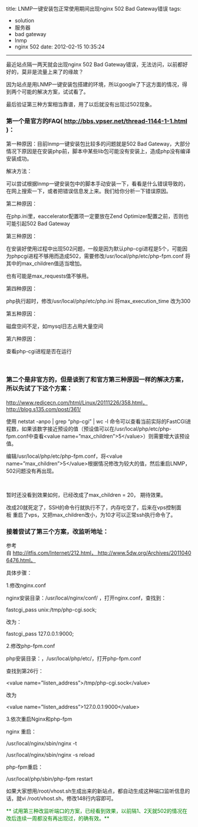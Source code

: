 title: LNMP一键安装包正常使用期间出现nginx 502 Bad Gateway错误
tags:
  - solution
  - 服务器
  - bad gateway
  - lnmp
  - nginx 502
date: 2012-02-15 10:35:24
---

最近站点隔一两天就会出现nginx 502 Bad Gateway错误，无法访问，以前都好好的，莫非是流量上来了的缘故？

因为站点是用LNMP一键安装包搭建的环境，所以google了下这方面的情况，得到两个可能的解决方案，试试看了。

最后验证第三种方案相当靠谱，用了以后就没有出现过502现象。

<span id="more-578"></span>

### 第一个是官方的FAQ( http://bbs.vpser.net/thread-1144-1-1.html )：

第一种原因：目前lnmp一键安装包比较多的问题就是502 Bad Gateway，大部分情况下原因是在安装php前，脚本中某些lib包可能没有安装上，造成php没有编译安装成功。

解决方法：

可以尝试根据lnmp一键安装包中的脚本手动安装一下，看看是什么错误导致的，在网上搜索一下，或者把错误信息发上来。我们给你分析一下错误原因。

第二种原因：

在php.ini里，eaccelerator配置项一定要放在Zend Optimizer配置之前，否则也可能引起502 Bad Gateway

第三种原因：

在安装好使用过程中出现502问题，一般是因为默认php-cgi进程是5个，可能因为phpcgi进程不够用而造成502，需要修改/usr/local/php/etc/php-fpm.conf 将其中的max_children值适当增加。

也有可能是max_requests值不够用。

第四种原因：

php执行超时，修改/usr/local/php/etc/php.ini 将max_execution_time 改为300

第五种原因：

磁盘空间不足，如mysql日志占用大量空间

第六种原因：

查看php-cgi进程是否在运行

&nbsp;

### 第二个是非官方的，但是谈到了和官方第三种原因一样的解决方案，所以先试了下这个方案：

http://www.redicecn.com/html/Linux/20111226/358.html，http://blog.s135.com/post/361/

使用 netstat -anpo | grep &#8220;php-cgi&#8221; | wc -l 命令可以查看当前实际的FastCGI进程数，如果该数字接近预设的值（预设值可以在/usr/local/php/etc/php-fpm.conf中查看&lt;value name=&#8221;max_children&#8221;&gt;5&lt;/value&gt;）则需要增大该预设值。

编辑/usr/local/php/etc/php-fpm.conf，将&lt;value name=&#8221;max_children&#8221;&gt;5&lt;/value&gt;根据情况修改为较大的值，然后重启LNMP，502问题没有再出现。

&nbsp;

暂时还没看到效果如何，已经改成了max_children = 20， 期待效果。

改成20就死定了，SSH的命令行就执行不了，内存吃空了，后来在vps控制面板 重启了vps，又把max_children改小，为10才可以正常ssh执行命令了。

### 接着尝试了第三个方案，改监听地址：

参考自 http://itfis.com/Internet/212.html， http://www.5dw.org/Archives/20110406476.html。

具体步骤：

1.修改nginx.conf

nginx安装目录：/usr/local/nginx/conf/ ，打开nginx.conf，查找到：

fastcgi_pass  unix:/tmp/php-cgi.sock;

改为：

fastcgi_pass  127.0.0.1:9000;

2.修改php-fpm.conf

php安装目录：，/usr/local/php/etc/，打开php-fpm.conf

查找到第26行：

&lt;value name=&#8221;listen_address&#8221;&gt;/tmp/php-cgi.sock&lt;/value&gt;

改为

&lt;value name=&#8221;listen_address&#8221;&gt;127.0.0.1:9000&lt;/value&gt;

3.依次重启Nginx和php-fpm

nginx 重启：

/usr/local/nginx/sbin/nginx -t

/usr/local/nginx/sbin/nginx -s reload

php-fpm重启：

/usr/local/php/sbin/php-fpm restart

如果大家想用/root/vhost.sh生成出来的新站点，都自动生成这种端口监听信息的话，就vi /root/vhost.sh，修改148行内容即可。

<span style="color: #008000;">** 试用第三种改监听端口的方案，已经看到效果，以前隔1、2天就502的情况在改后连续一周都没有再出现过，的确有效。**</span>

&nbsp;

&nbsp;